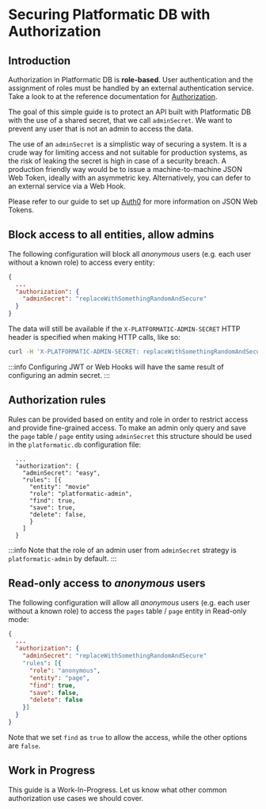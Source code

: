# Securing Platformatic DB with Authorization

## Introduction

Authorization in Platformatic DB is **role-based**. User authentication and the
assignment of roles must be handled by an external authentication service.
Take a look to at the reference documentation for [Authorization](/docs/reference/db/authorization/introduction).

The goal of this simple guide is to protect an API built with Platformatic DB
with the use of a shared secret, that we call `adminSecret`. We want to prevent
any user that is not an admin to access the data.

The use of an `adminSecret` is a simplistic way of securing a system.
It is a crude way for limiting access and not suitable for production systems,
as the risk of leaking the secret is high in case of a security breach.
A production friendly way would be to issue a machine-to-machine JSON Web Token,
ideally with an asymmetric key. Alternatively, you can defer to an external
service via a Web Hook.

Please refer to our guide to set up [Auth0](/docs/guides/jwt-auth0) for more information
on JSON Web Tokens.

## Block access to all entities, allow admins

The following configuration will block all _anonymous_ users (e.g. each user without a known role)
to access every entity:


```json
{
  ...
  "authorization": {
    "adminSecret": "replaceWithSomethingRandomAndSecure"
  }
}
```

The data will still be available if the `X-PLATFORMATIC-ADMIN-SECRET` HTTP header
is specified when making HTTP calls, like so:

```bash
curl -H 'X-PLATFORMATIC-ADMIN-SECRET: replaceWithSomethingRandomAndSecure' http://127.0.0.1:3042/pages
```


:::info
Configuring JWT or Web Hooks will have the same result of configuring an admin secret.
:::

## Authorization rules

Rules can be provided based on entity and role in order to restrict access and provide fine-grained access.
To make an admin only query and save the `page` table / `page` entity using `adminSecret` this structure should be used in the `platformatic.db` configuration file:

```
  ...
  "authorization": {
    "adminSecret": "easy",
    "rules": [{
      "entity": "movie"
      "role": "platformatic-admin",
      "find": true,
      "save": true,
      "delete": false,
      }
    ]
  }
```

:::info
Note that the role of an admin user from `adminSecret` strategy is `platformatic-admin` by default.
:::

## Read-only access to _anonymous_ users

The following configuration will allow all _anonymous_ users (e.g. each user without a known role)
to access the `pages` table / `page` entity in Read-only mode:


```json
{
  ...
  "authorization": {
    "adminSecret": "replaceWithSomethingRandomAndSecure"
    "rules": [{
      "role": "anonymous",
      "entity": "page",
      "find": true,
      "save": false,
      "delete": false
    }]
  }
}
```

Note that we set `find` as `true` to allow the access, while the other options are `false`.

## Work in Progress

This guide is a Work-In-Progress. Let us know what other common authorization use cases we should cover.
